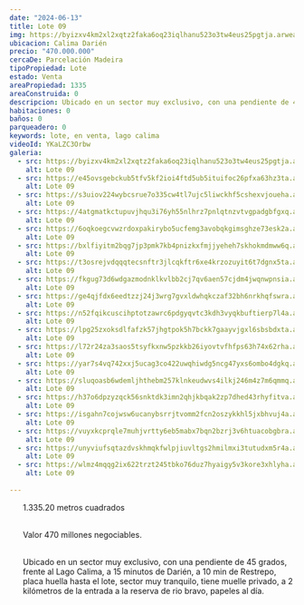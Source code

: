 ```yaml
---
date: "2024-06-13"
title: Lote 09
img: https://byizxv4km2xl2xqtz2faka6oq23iqlhanu523o3tw4eus25pgtja.arweave.net/DhGb14pmrr1eE86KBQPOhraILOBtO627c7cJSWuvNNI
ubicacion: Calima Darién
precio: "470.000.000"
cercaDe: Parcelación Madeira
tipoPropiedad: Lote
estado: Venta
areaPropiedad: 1335
areaConstruida: 0
descripcion: Ubicado en un sector muy exclusivo, con una pendiente de 45 grados, frente al Lago Calima, a 15 minutos de Darién, a 10 min de Restrepo, placa huella hasta el lote, sector muy tranquilo, tiene muelle privado, a 2 kilómetros de la entrada a la reserva de rio bravo, papeles al día.
habitaciones: 0
baños: 0
parqueadero: 0
keywords: lote, en venta, lago calima
videoId: YKaLZC3Orbw
galeria:
  - src: https://byizxv4km2xl2xqtz2faka6oq23iqlhanu523o3tw4eus25pgtja.arweave.net/DhGb14pmrr1eE86KBQPOhraILOBtO627c7cJSWuvNNI
    alt: Lote 09
  - src: https://e45ovsgebckub5tfv5kf2ioi4ftd5ub5ituifoc26pfxa63hz3ta.arweave.net/JzrqyMQIlUD2Za9UXSHI4WY-0D1E6IK4WvPLcHtnzuY
    alt: Lote 09
  - src: https://s3uiov224wybcsrue7o335cw4tl7ujc5liwckhf5cshexvjoueha.arweave.net/luiHV1rlsBFKNCfdvfRW5Nf6JF1aLCUcvRSOS9UuoQ4
    alt: Lote 09
  - src: https://4atgmatkctupuvjhqu3i76yh55nlhrz7pnlqtnzvtvgpadgbfgxq.arweave.net/4CZmAmoU6PpVJ4U2j_sH71qzxz97Vwm3NZ1M8AzBKa8
    alt: Lote 09
  - src: https://6oqkoegcvwzrdoxpakirybo5ucfemg3avobqkgimsghze73esk2a.arweave.net/86CnEMKtsxG67wKRHAXdoIpGG2CrgwUZDJGPkn9kkrQ
    alt: Lote 09
  - src: https://bxlfiyitm2bqg7jp3pmk7kb4pnizkxfmjjyeheh7skhokmdmww6q.arweave.net/DdZUYRNmgwN9L9vYr6g8e1GVXKxKcEOQ_5KO5TBstb0
    alt: Lote 09
  - src: https://t3osrejvdqqqtecsnftr3jlcqkftr6xe4krzozuyit6t7dgnx5ta.arweave.net/nt0okTUcIQmQUmlnHaVigos4-uTio5dmmET9P4zNv2Y
    alt: Lote 09
  - src: https://fkgug73d6wdgazmodnklkvlbb2cj7qv6aen57cjdm4jwqnwpnsia.arweave.net/Ko1Df2P1hmBljhtUtVVhDoSfwr4BG9-JI2cTaDbPbJA
    alt: Lote 09
  - src: https://ge4qjfdx6eedtzzj24j3wrg7gvxldwhqkczaf32bh6nrkhqfswra.arweave.net/MTkElHfxCDnnKdcTu0TfNW6x2PBQsgLvQT-bFR4FlaI
    alt: Lote 09
  - src: https://n52fqikcuscihptotzawrc6pdgyqvtc3kdh3vyqkbuftierp7l4a.arweave.net/b3RYIUKkhIO-bp5BaIvPGbEKzFtQz7riCg0LNBIv-vg
    alt: Lote 09
  - src: https://lpg25zxoksdlfafzk57jhgtpok5h7bckk7gaayvjgxl6sbsbdxta.arweave.net/W82u5u5UhrKAuVd-k5pvcrp_hEpXzABiqTXX6QZBHeY
    alt: Lote 09
  - src: https://l72r24za3saos5tsyfkxnw5pzkkb26iyovtvfhfps63h74x62rha.arweave.net/X_UdcyDcgOl2csFVdtuvypQdeRh1Z1Kcr5e2f_L-1E4
    alt: Lote 09
  - src: https://yar7s4vq742xxj5ucag3co422uwqhiwdg5ncg47yxs6ombo4dgkq.arweave.net/wCP5crD_NXuntBANsTua1S0DosM3WiNz-Ly85gXcGZU
    alt: Lote 09
  - src: https://sluqoasb6wdemljhthebm257klnkeudwvs4ilkj246m4z7m6qmmq.arweave.net/kukHAkH1hkYtJ5nIFmu_UtqiUHasuIWpOueZzP2egxk
    alt: Lote 09
  - src: https://h37o6dpzyzqck56snktdk3imn2qhjkbqak2zp7dhed43rhyfitva.arweave.net/Pv7vDfnGYCV30mqmNW0MbqB0qDACtZf8ZyD5uJ8FROo
    alt: Lote 09
  - src: https://isgahn7cojwsw6ucanybsrrjtvomm2fcn2oszykkhl5jxbhvuj4a.arweave.net/RIwDt-JybSt6ggNwGUYpnVzGaKJunSzhSjr6m4T1ong
    alt: Lote 09
  - src: https://vuyxkcprqle7muhjvrtty6eb5mabx7bqn2bzrj3v6htuacobgbra.arweave.net/rTF1CfGCyfZQ6axnPHiB6wAb_DBug5indfHnQAnBMGI
    alt: Lote 09
  - src: https://unyviufsqtazdvskhmqkfwlpjiuvltgs2hmilmxi3tutudxm5r4a.arweave.net/o3FUULKEwZHWSjsgotlvSilVzNLR2IWy6NzpOg7s7Hg
    alt: Lote 09
  - src: https://wlmz4mqqg2ix622trzt245tbko76duz7hyaigy5v3kore3xhlyha.arweave.net/stmeMhA2kX9rU45nrnZhU7_h0z8-AINjtdqdEm7nXg4
    alt: Lote 09
  
---
```

<ul>
1.335.20 metros cuadrados <br><br>

Valor 470 millones negociables. <br><br>

Ubicado en un sector muy exclusivo, con una pendiente de 45 grados, frente al Lago Calima, a 15 minutos de Darién, a 10 min de Restrepo, placa huella hasta el lote, sector muy tranquilo, tiene muelle privado, a 2 kilómetros de la entrada a la reserva de rio bravo, papeles al día. <br><br>


</ul>